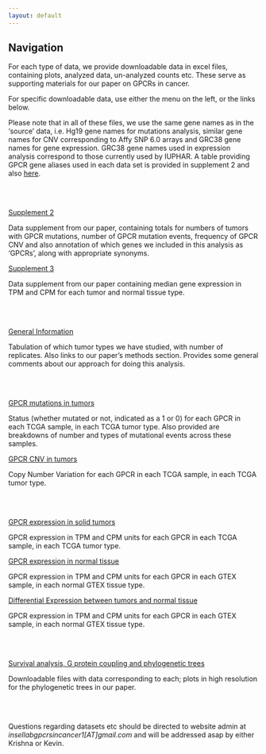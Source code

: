 ```yaml
---
layout: default
---
```


## Navigation

For each type of data, we provide downloadable data in excel files, containing plots, analyzed data, un-analyzed counts etc. These serve as supporting materials for our paper on GPCRs in cancer.

For specific downloadable data, use either the menu on the left, or the links below. 

Please note that in all of these files, we use the same gene names as in the ‘source’ data, i.e. Hg19 gene names for mutations analysis, similar gene names for CNV corresponding to Affy SNP 6.0 arrays and GRC38 gene names for gene expression. GRC38 gene names used in expression analysis correspond to those currently used by IUPHAR. A table providing GPCR gene aliases used in each data set is provided in supplement 2 and also [here](https://drive.google.com/open?id=0ByccgsfmD86PbFd5R29paUQ4LUE). 

<br/><br/>

[Supplement 2](https://drive.google.com/open?id=1ROW2FWvDYlP7w5n-qMR8KMapnjkD2Ta9) 

Data supplement from our paper, containing totals for numbers of tumors with GPCR mutations, number of GPCR mutation events, frequency of GPCR CNV and also annotation of which genes we included in this analysis as ‘GPCRs’, along with appropriate synonyms.

[Supplement 3](https://drive.google.com/open?id=1Fdps90G7j2A3vb24L3ikICADZ-7fIjiC) 

Data supplement from our paper containing median gene expression in TPM and CPM for each tumor and normal tissue type.

<br/><br/>

[General Information](https://insellab.github.io/data) 

Tabulation of which tumor types we have studied, with number of replicates. Also links to our paper’s methods section. Provides some general comments about our approach for doing this analysis.

<br/><br/>

[GPCR mutations in tumors](https://insellab.github.io/gpcr_mutations) 

Status (whether mutated or not, indicated as a 1 or 0) for each GPCR in each TCGA sample, in each TCGA tumor type. Also provided are breakdowns of number and types of mutational events across these samples.

[GPCR CNV in tumors](https://insellab.github.io/gpcr_cnv) 

Copy Number Variation for each GPCR in each TCGA sample, in each TCGA tumor type.

<br/><br/>

[GPCR expression in solid tumors](https://insellab.github.io/gpcr_tcga_exp) 

GPCR expression in TPM and CPM units for each GPCR in each TCGA sample, in each TCGA tumor type. 

[GPCR expression in normal tissue](https://insellab.github.io/gpcr_gtex_exp) 

GPCR expression in TPM and CPM units for each GPCR in each GTEX sample, in each normal GTEX tissue type. 

[Differential Expression between tumors and normal tissue](https://insellab.github.io/gpcr_gtex_exp) 

GPCR expression in TPM and CPM units for each GPCR in each GTEX sample, in each normal GTEX tissue type. 

<br/><br/>

[Survival analysis, G protein coupling and phylogenetic trees](https://insellab.github.io/analyses) 

Downloadable files with data corresponding to each; plots in high resolution for the phylogenetic trees in our paper.

<br/><br/>

Questions regarding datasets etc should be directed to website admin at *insellabgpcrsincancer1[AT]gmail.com* and will be addressed asap by either Krishna or Kevin.

